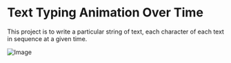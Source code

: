 # Text Typing Animation Over Time

This project is to write a particular string of text, each character of each text in sequence at a given time.

![Image](https://i.hizliresim.com/bjjslpd.gif)


